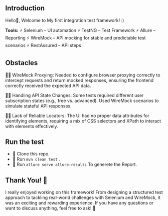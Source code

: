 ## Introduction
Hello👋, Welcome to My first integration test framework! :)

**Tools:**
⚡ Selenium – UI automation
⚡ TestNG – Test Framework
⚡ Allure – Reporting
⚡ WireMock – API mocking for stable and predictable test scenarios
⚡ RestAssured – API steps
  
## Obstacles

😮‍💨 WireMock Proxying: Needed to configure browser proxying correctly to intercept requests and return mocked responses, ensuring the frontend correctly received the expected API data.

😮‍💨 Handling API State Changes: Some tests required different user subscription states (e.g., free vs. advanced). Used WireMock scenarios to simulate stateful API responses.

😮‍💨 Lack of Reliable Locators: The UI had no proper data attributes for identifying elements, requiring a mix of CSS selectors and XPath to interact with elements effectively.


  
## Run the test

- 💪 Clone this repo.
- 💪 Run ```mvn clean test``` .
- 💪 Run ```allure serve allure-results``` To generete the Report.

## Thank You! 🥳
 I really enjoyed working on this framework! From designing a structured test approach to tackling real-world challenges with Selenium and WireMock, it was an exciting and rewarding experience. If you have any questions or want to discuss anything, feel free to ask! 🚀

